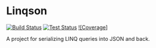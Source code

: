 # Linqson

[![Build Status](https://dev.azure.com/blueboxmoon/Linqson/_apis/build/status/Linqson-CI?branchName=master)](https://dev.azure.com/blueboxmoon/Linqson/_build/latest?definitionId=4&branchName=master)
[![Test Status](https://img.shields.io/azure-devops/tests/blueboxmoon/Linqson/4.svg)](https://img.shields.io/azure-devops/tests/blueboxmoon/Linqson/4.svg)
[![Coverage]](https://img.shields.io/azure-devops/coverage/blueboxmoon/Linqson/4)

A project for serializing LINQ queries into JSON and back.


